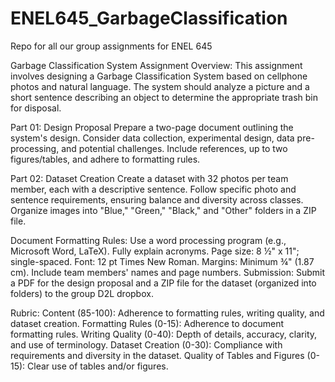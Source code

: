# ENEL645_GarbageClassification
Repo for all our group assignments for ENEL 645

Garbage Classification System Assignment
Overview:
This assignment involves designing a Garbage Classification System based on cellphone photos and natural language. The system should analyze a picture and a short sentence describing an object to determine the appropriate trash bin for disposal.

Part 01: Design Proposal
Prepare a two-page document outlining the system's design. Consider data collection, experimental design, data pre-processing, and potential challenges. Include references, up to two figures/tables, and adhere to formatting rules.

Part 02: Dataset Creation
Create a dataset with 32 photos per team member, each with a descriptive sentence. Follow specific photo and sentence requirements, ensuring balance and diversity across classes. Organize images into "Blue," "Green," "Black," and "Other" folders in a ZIP file.

Document Formatting Rules:
Use a word processing program (e.g., Microsoft Word, LaTeX).
Fully explain acronyms.
Page size: 8 ½" x 11"; single-spaced.
Font: 12 pt Times New Roman.
Margins: Minimum ¾" (1.87 cm).
Include team members' names and page numbers.
Submission:
Submit a PDF for the design proposal and a ZIP file for the dataset (organized into folders) to the group D2L dropbox.

Rubric:
Content (85-100): Adherence to formatting rules, writing quality, and dataset creation.
Formatting Rules (0-15): Adherence to document formatting rules.
Writing Quality (0-40): Depth of details, accuracy, clarity, and use of terminology.
Dataset Creation (0-30): Compliance with requirements and diversity in the dataset.
Quality of Tables and Figures (0-15): Clear use of tables and/or figures.
